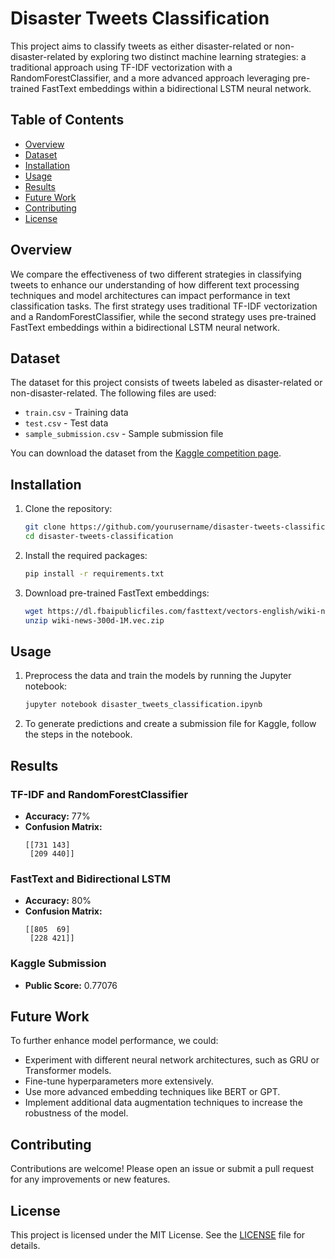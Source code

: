 # Disaster Tweets Classification

This project aims to classify tweets as either disaster-related or non-disaster-related by exploring two distinct machine learning strategies: a traditional approach using TF-IDF vectorization with a RandomForestClassifier, and a more advanced approach leveraging pre-trained FastText embeddings within a bidirectional LSTM neural network.

## Table of Contents
- [Overview](#overview)
- [Dataset](#dataset)
- [Installation](#installation)
- [Usage](#usage)
- [Results](#results)
- [Future Work](#future-work)
- [Contributing](#contributing)
- [License](#license)

## Overview
We compare the effectiveness of two different strategies in classifying tweets to enhance our understanding of how different text processing techniques and model architectures can impact performance in text classification tasks. The first strategy uses traditional TF-IDF vectorization and a RandomForestClassifier, while the second strategy uses pre-trained FastText embeddings within a bidirectional LSTM neural network.

## Dataset
The dataset for this project consists of tweets labeled as disaster-related or non-disaster-related. The following files are used:
- `train.csv` - Training data
- `test.csv` - Test data
- `sample_submission.csv` - Sample submission file

You can download the dataset from the [Kaggle competition page](https://www.kaggle.com/c/nlp-getting-started/data).

## Installation
1. Clone the repository:
    ```bash
    git clone https://github.com/yourusername/disaster-tweets-classification.git
    cd disaster-tweets-classification
    ```

2. Install the required packages:
    ```bash
    pip install -r requirements.txt
    ```

3. Download pre-trained FastText embeddings:
    ```bash
    wget https://dl.fbaipublicfiles.com/fasttext/vectors-english/wiki-news-300d-1M.vec.zip
    unzip wiki-news-300d-1M.vec.zip
    ```

## Usage
1. Preprocess the data and train the models by running the Jupyter notebook:
    ```bash
    jupyter notebook disaster_tweets_classification.ipynb
    ```

2. To generate predictions and create a submission file for Kaggle, follow the steps in the notebook.

## Results
### TF-IDF and RandomForestClassifier
- **Accuracy:** 77%
- **Confusion Matrix:**
    ```
    [[731 143]
     [209 440]]
    ```

### FastText and Bidirectional LSTM
- **Accuracy:** 80%
- **Confusion Matrix:**
    ```
    [[805  69]
     [228 421]]
    ```

### Kaggle Submission
- **Public Score:** 0.77076

## Future Work
To further enhance model performance, we could:
- Experiment with different neural network architectures, such as GRU or Transformer models.
- Fine-tune hyperparameters more extensively.
- Use more advanced embedding techniques like BERT or GPT.
- Implement additional data augmentation techniques to increase the robustness of the model.

## Contributing
Contributions are welcome! Please open an issue or submit a pull request for any improvements or new features.

## License
This project is licensed under the MIT License. See the [LICENSE](LICENSE) file for details.
